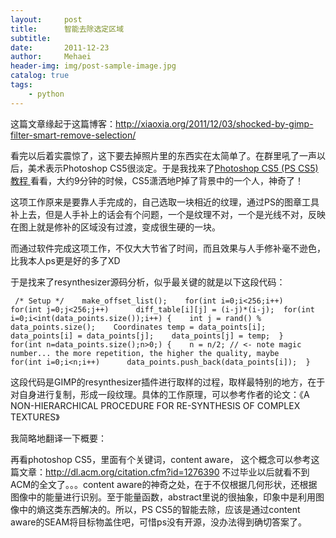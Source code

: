 ```yaml
---
layout:     post
title:      智能去除选定区域
subtitle:   
date:       2011-12-23
author:     Mehaei
header-img: img/post-sample-image.jpg
catalog: true
tags:
    - python
---
```

这篇文章缘起于这篇博客：http://xiaoxia.org/2011/12/03/shocked-by-gimp-filter-smart-remove-selection/

看完以后着实震惊了，这下要去掉照片里的东西实在太简单了。在群里吼了一声以后，美术表示Photoshop CS5很淡定。于是我找来了[Photoshop CS5 (PS CS5)教程 ](http://v.youku.com/v_show/id_XMTY1MDU3OTMy.html)看看，大约9分钟的时候，CS5潇洒地P掉了背景中的一个人，神奇了！

这项工作原来是要靠人手完成的，自己选取一块相近的纹理，通过PS的图章工具补上去，但是人手补上的话会有个问题，一个是纹理不对，一个是光线不对，反映在图上就是修补的区域没有过渡，变成很生硬的一块。

而通过软件完成这项工作，不仅大大节省了时间，而且效果与人手修补毫不逊色，比我本人ps更是好的多了XD

于是找来了resynthesizer源码分析，似乎最关键的就是以下这段代码：

```
 /* Setup */    make_offset_list();    for(int i=0;i<256;i++)    for(int j=0;j<256;j++)      diff_table[i][j] = (i-j)*(i-j);  for(int i=0;i<int(data_points.size());i++) {    int j = rand() % data_points.size();    Coordinates temp = data_points[i];    data_points[i] = data_points[j];    data_points[j] = temp;  }    for(int n=data_points.size();n>0;) {    n = n/2; // <- note magic number... the more repetition, the higher the quality, maybe    for(int i=0;i<n;i++)      data_points.push_back(data_points[i]);  }
```

这段代码是GIMP的resynthesizer插件进行取样的过程，取样最特别的地方，在于对自身进行复制，形成一段纹理。具体的工作原理，可以参考作者的论文：《A NON-HIERARCHICAL PROCEDURE FOR RE-SYNTHESIS OF COMPLEX TEXTURES》

我简略地翻译一下概要：

再看photoshop CS5，里面有个关键词，content aware， 这个概念可以参考这篇文章：http://dl.acm.org/citation.cfm?id=1276390 不过毕业以后就看不到ACM的全文了。。。content aware的神奇之处，在于不仅根据几何形状，还根据图像中的能量进行识别。至于能量函数，abstract里说的很抽象，印象中是利用图像中的熵这类东西解决的。所以，PS CS5的智能去除，应该是通过content aware的SEAM将目标物盖住吧，可惜ps没有开源，没办法得到确切答案了。
